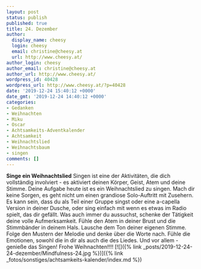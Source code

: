 ```yaml
---
layout: post
status: publish
published: true
title: 24. Dezember
author:
  display_name: cheesy
  login: cheesy
  email: christine@cheesy.at
  url: http://www.cheesy.at/
author_login: cheesy
author_email: christine@cheesy.at
author_url: http://www.cheesy.at/
wordpress_id: 40428
wordpress_url: http://www.cheesy.at/?p=40428
date: '2019-12-24 15:40:12 +0000'
date_gmt: '2019-12-24 14:40:12 +0000'
categories:
- Gedanken
- Weihnachten
- Miku
- Oscar
- Achtsamkeits-Adventkalender
- Achtsamkeit
- Weihnachtslied
- Weihnachtsbaum
- singen
comments: []
---
```

 **Singe ein Weihnachtslied**
Singen ist eine der Aktivitäten, die dich vollständig involviert - es aktiviert deinen Körper, Geist, Atem und deine Stimme. Deine Aufgabe heute ist es ein Weihnachtslied zu singen.
Mach dir keine Sorgen, es geht nicht um einen grandiose Solo-Auftritt mit Zusehern. Es kann sein, dass du als Teil einer Gruppe singst oder eine a-capella Version in deiner Dusche, oder sing einfach mit wenn es etwas im Radio spielt, das dir gefällt. Was auch immer du aussuchst, schenke der Tätigkeit deine volle Aufmerksamkeit.
Fühle den Atem in deiner Brust und die Stimmbänder in deinem Hals. Lausche dem Ton deiner eigenen Stimme. Folge den Mustern der Melodie und denke über die Worte nach. Fühle die Emotionen, sowohl die in dir als auch die des Liedes. Und vor allem - genieße das Singen!
Frohe Weihnachten!!!!
[![]({% link _posts/2019-12-24-24-dezember/Mindfulness-24.jpg %})]({% link _fotos/sonstiges/achtsamkeits-kalender/index.md %})
